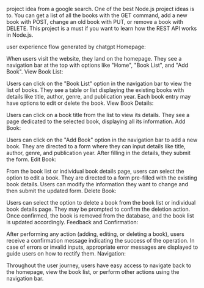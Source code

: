 project idea from a google search.
One of the best Node.js project ideas is to. You can get a list of all the books with the GET command, add a new book with POST, change an old book with PUT, or remove a book with DELETE. This project is a must if you want to learn how the REST API works in Node.js.

user experience flow generated by chatgpt
Homepage:

When users visit the website, they land on the homepage.
They see a navigation bar at the top with options like "Home", "Book List", and "Add Book".
View Book List:

Users can click on the "Book List" option in the navigation bar to view the list of books.
They see a table or list displaying the existing books with details like title, author, genre, and publication year.
Each book entry may have options to edit or delete the book.
View Book Details:

Users can click on a book title from the list to view its details.
They see a page dedicated to the selected book, displaying all its information.
Add Book:

Users can click on the "Add Book" option in the navigation bar to add a new book.
They are directed to a form where they can input details like title, author, genre, and publication year.
After filling in the details, they submit the form.
Edit Book:

From the book list or individual book details page, users can select the option to edit a book.
They are directed to a form pre-filled with the existing book details.
Users can modify the information they want to change and then submit the updated form.
Delete Book:

Users can select the option to delete a book from the book list or individual book details page.
They may be prompted to confirm the deletion action.
Once confirmed, the book is removed from the database, and the book list is updated accordingly.
Feedback and Confirmation:

After performing any action (adding, editing, or deleting a book), users receive a confirmation message indicating the success of the operation.
In case of errors or invalid inputs, appropriate error messages are displayed to guide users on how to rectify them.
Navigation:

Throughout the user journey, users have easy access to navigate back to the homepage, view the book list, or perform other actions using the navigation bar.